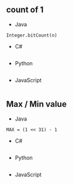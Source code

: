 ## count of 1
- Java
```
Integer.bitCount(n)

```
- C#
```  

```
- Python
```

```
- JavaScript
```
```

## Max / Min value
- Java
```
MAX = (1 << 31) - 1
```
- C#
```  

```
- Python
```

```
- JavaScript
```
```